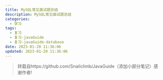 ```yaml
---
title: MySQL常见面试题总结
description: MySQL常见面试题总结
categories:
  - 学习
tags:
  - 复习
  - 复习-javaGuide
  - 复习-javaGuide-database
date: 2023-01-20 11:36:06
updated: 2023-01-20 11:36:06
---
```


> 转载自https://github.com/Snailclimb/JavaGuide（添加小部分笔记）感谢作者!

